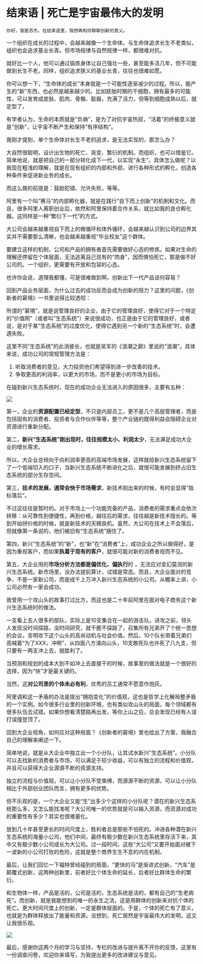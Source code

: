 # 结束语 | 死亡是宇宙最伟大的发明

    你好，我是苏杰。在结束语里，我想再和你聊聊创新的意义。

一个组织在成长的过程中，会越来越像一个生命体。与生命体追求长生不老类似，组织也会追求基业长青。但市场规律与自然规律一样，都很难对抗。

就好比一个人，他可以通过锻炼身体让自己强壮一些，甚至能多活几年，但不可能做到长生不老。同样，组织追求狭义的基业长青，往往也很难如愿。

你可以想一下，“生命体的成长”本身就是一个可能性逐渐减少的过程。所以，能产生的“新”东西，也必然是越来越少的。比如胚胎时期的干细胞，拥有最多的可能性，可以发育成皮肤、肌肉、骨骼、脏器，充满了活力，但等到细胞成熟以后，就定型了。

有学者认为，生命的本质就是“负熵”，是为了对抗宇宙热寂，“活着”的终极意义就是“创新”，让宇宙不断产生和保持“有序结构”。

我刚才提到，单个生命体对长生不老的追求，是无法实现的，那怎么办？

大自然很聪明，设计出生物的死亡、突变、繁衍的机制。而组织，也可以借鉴它。简单地说，就是把自己的一部分转化成下一代，以实现“永生”。具体怎么做呢？以我现在粗浅的理解，就是在现有组织的内部和外部，进行各种形式的孵化，创造各种条件来促进新业务的成长。

而这么做的前提是：鼓励犯错、允许失败，等等。

阿里有一个叫“赛马”的内部孵化器，就是在践行“自下而上创新”的机制和文化。而且，很多阿里人离职创业后，依然和阿里保持着合作关系，就比如我的良仓孵化器。这同样是一种“繁衍下一代”的方式。

大公司会越来越重视自下而上的微循环和体外循环，会越来越认识到公司的边界其实并不需要那么清晰，也会越来越重视“毕业校友”这个群体。

要建立这样的机制，公司和产品的拥有者首先需要做好心态的修炼。如果对生命的理解还停留在个体层面，无法逃离自己现有的“肉身”，因而惧怕死亡，那是做不好公司的。一个组织，更需要有开放和包容的心态。

也许你会说，道理我都懂，可是很难做到啊，创新出下一代产品谈何容易？

回到产品业务层面，为什么过去的成功反而会成为创新的阻力？这里的问题，《创新者的窘境》一书里说得比较透彻：

所谓的“窘境”，就是说管理良好的企业，由于它的管理良好，使得它对于一个特定的“价值网”（或者叫“生态系统”）来说很成功，也正是由于它的管理良好，或者说，是对于某“生态系统”的过度优化，使得它遇到另一个新的“生态系统”时，会遭遇失败。

这里不同“生态系统”的此消彼长，也就是吴军的《浪潮之巅》里说的“浪潮”。具体来说，成功公司的常规管理方法是：

1.  听取消费者的意见，大力投资他们希望得到进一步改善的技术。
2.  争取更高的利润率，以更大的市场，而不是更小的市场为目标。

在碰到新兴生态系统时，现在的成功企业无法进入的原因很多，主要有五种：

![](https://static001.geekbang.org/resource/image/e9/e0/e9d030ad9d9b3966d9baa3f9ba5fb8e0.png)

第一，企业的**资源配置已经定型**，不只是内部员工，更不是几个高层管理者，而是包括固有的消费者、投资者与合作伙伴等等，整个产业链的既得利益会阻碍企业对资源进行重新分配。

第二，**新兴“生态系统”刚出现时，往往规模太小、利润太少**，无法满足成功大企业的增长需求。

所以，大企业总倾向于向利润率更高的高端市场发展，这样就给新兴生态系统留下了一个低端切入的口子，当新兴生态系统不断进化之后，就很可能发展到挤占旧生态系统的部分生存空间。

第三，**技术的发展，通常会快于市场需求**，新技术刚出来的时候，有时会显得“指标落后”。

不过这往往是暂时的。对于市场上一个功能完备的产品，消费者的需求重点会依次转移：从可靠性到便捷性，再到价格，越往后的需求，往往越是新技术擅长的。等到开始拼价格的时候，就是新技术的天赐良机。虽然，大公司在技术上不会落后，但就像第一条说的，他们被旧有“生态系统”捆住了。

第四，新兴“生态系统”的“新”，也“新”在“消费者”上，成功企业之所以做得好，是因为重视客户，而如果**执着于现有的客户**，就很可能对新的消费者视而不见。

第五，大企业用的**市场分析方法都是偏优化、偏执行**的 ，无法应对变幻莫测的新兴生态系统。新市场里，没办法提前算计，试错是常态。而且，大企业面对的竞争，不是一家新公司，而是成千上万冲入新兴生态系统的小公司。从概率上讲，小公司必然有一家会成功。

我曾用一个攻山头的故事打过比方，而这也是二十年前阿里在面对电子商务这个新兴生态系统时的做法。

一支看上去人很多的部队，实际上是10支集合在一起的游击队。进攻之前，领头人发现没时间探路，没时间研究，就干脆不探路了，召集所有兄弟开了个统一思想的会议，言明攻下这个山头的高尚动机与社会价值。然后，10个队长带着兄弟们高喊着“为了XXX，冲啊”，从四面八方涌向山头，10支敢死队也许死了八九支，但只要有一两支冲上去，就胜利了。

当预测和规划的成本大到不如冲上去直接干的时候，故事里的做法就是一个很好的选择，因为“快”才是最关键的。

当然，这**对公司里的个体未必有利**，优秀的员工通常不愿意作炮灰。

阿里调和这一矛盾的办法是提出“拥抱变化”的价值观，这也是哲学上化解局整矛盾的一个实例。如今很多行业里的创新环境，也有类似攻山头的局面，每个领域都有很多队伍去试错。如果你想看清楚路再出发，等你上山之后，总会发现已经有人误打误撞登顶了。

回到大企业视角，如何应对这种局面？《创新者的窘境》里也给出了方案，我融合自己的理解来阐述一下。

简单地说，就是从大企业中独立出一个小分队，让其试水新兴“生态系统”。小分队可以去找新的消费者与市场，可以满足于较少收益，可以有独立的流程和价值观，并且可以获得大企业源源不断的资源支持。

独立的流程与价值观，可以让小分队不受束缚，而源源不断的资源，可以让小分队相比于外部创业团队而言，拥有更多的优势。

但不乐观的是，一个大企业又能“生”出多少个这样的小分队呢？潜在的新兴生态系统那么多，又怎么能找准呢？大公司唯一的优势就是可以输入资源，而资源对成功的重要性有多少？其实也很难量化。

放到几十年甚至更长的时间尺度上，胜利者总是那些不怕死的。冲进各种潜在新兴生态系统的海量小公司，他们中间，最终有极少数在新兴生态系统里存活下来，其中又有极少数小公司成长为大公司。过一段时间，这些“大公司”又要开始面对被下一波新的小公司打败的危险，这就是整个商界生生不息的内在机制。

最后，让我们回忆一下福特曾经碰到的局面，“更快的马”是渐进式创新，“汽车”是颠覆式创新，这两种创新里，前者好比个体生命的延长，后者好比群体生命的繁衍。

和生物体一样，产品是活的，公司是活的，生态系统是活的，都有自己的“生老病死”。而创新，就是我能想到的唯一的永生之法，这是用群体的创新来对抗个体的死亡。更大时间尺度上的创新，一定是群体层面的。于是，个体的死亡有了意义，也就是为群体释放出了能量和资源。没想到，死亡居然是宇宙最伟大的发明，这又让我很乐观。

[![](https://static001.geekbang.org/resource/image/72/7b/72000d6cb84396d47cb2b26aba34a87b.jpg)](https://jinshuju.net/f/B9HPAt)

最后，感谢你这两个月的学习与坚持，专栏的改进与提升离不开你的反馈，这里有一份调查问卷，欢迎你来填写，为我提出更多的改进建议与意见。
    